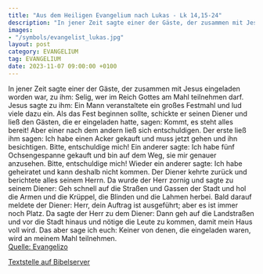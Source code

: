 ```yaml
---
title: "Aus dem Heiligen Evangelium nach Lukas - Lk 14,15-24"
description: "In jener Zeit sagte einer der Gäste, der zusammen mit Jesus eingeladen worden war, zu ihm: Selig, wer im Reich Gottes am Mahl teilnehmen darf. Jesus sagte zu ihm: Ein Mann veranstaltete ein großes Festmahl und lud viele dazu ein. Als das Fest beginnen sollte, schickte er seinen D...."
images:
- "/symbols/evangelist_lukas.jpg"
layout: post
category: EVANGELIUM
tag: EVANGELIUM
date: 2023-11-07 09:00:00 +0100
---
```

In jener Zeit sagte einer der Gäste, der zusammen mit Jesus eingeladen worden war, zu ihm: Selig, wer im Reich Gottes am Mahl teilnehmen darf.
Jesus sagte zu ihm: Ein Mann veranstaltete ein großes Festmahl und lud viele dazu ein.
Als das Fest beginnen sollte, schickte er seinen Diener und ließ den Gästen, die er eingeladen hatte, sagen: Kommt, es steht alles bereit!
Aber einer nach dem andern ließ sich entschuldigen.<!--more--> Der erste ließ ihm sagen: Ich habe einen Acker gekauft und muss jetzt gehen und ihn besichtigen. Bitte, entschuldige mich!
Ein anderer sagte: Ich habe fünf Ochsengespanne gekauft und bin auf dem Weg, sie mir genauer anzusehen. Bitte, entschuldige mich!
Wieder ein anderer sagte: Ich habe geheiratet und kann deshalb nicht kommen.
Der Diener kehrte zurück und berichtete alles seinem Herrn. Da wurde der Herr zornig und sagte zu seinem Diener: Geh schnell auf die Straßen und Gassen der Stadt und hol die Armen und die Krüppel, die Blinden und die Lahmen herbei.
Bald darauf meldete der Diener: Herr, dein Auftrag ist ausgeführt; aber es ist immer noch Platz.
Da sagte der Herr zu dem Diener: Dann geh auf die Landstraßen und vor die Stadt hinaus und nötige die Leute zu kommen, damit mein Haus voll wird.
Das aber sage ich euch: Keiner von denen, die eingeladen waren, wird an meinem Mahl teilnehmen.<br>
[Quelle: Evangelizo](https://evangeliumtagfuertag.org/DE/gospel)

[Textstelle auf Bibelserver](https://www.bibleserver.com/EU/Lukas14,15-24)
